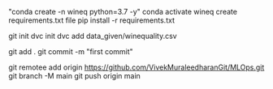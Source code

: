 
"conda create -n wineq python=3.7 -y"
conda activate wineq
create requirements.txt file
pip install -r requirements.txt

git init
dvc init
dvc add data_given/winequality.csv

git add .
git commit -m "first commit"

git remotee add origin https://github.com/VivekMuraleedharanGit/MLOps.git
git branch -M main
git push origin main
